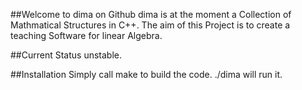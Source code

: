 ##Welcome to dima on Github
dima is at the moment a Collection of Mathmatical Structures in C++. The aim of this Project is to create a teaching Software for linear Algebra.

##Current Status
unstable. 

##Installation
Simply call make to build the code. ./dima will run it.
